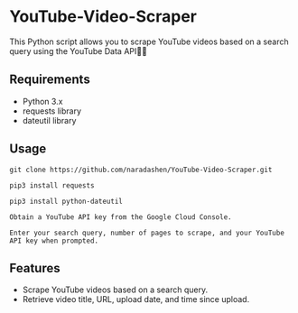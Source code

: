 # YouTube-Video-Scraper
This Python script allows you to scrape YouTube videos based on a search query using the YouTube Data API🧑‍💻

## Requirements
- Python 3.x
- requests library
- dateutil library

## Usage

```
git clone https://github.com/naradashen/YouTube-Video-Scraper.git
```
```
pip3 install requests
```
```
pip3 install python-dateutil
```
```
Obtain a YouTube API key from the Google Cloud Console.
```
```
Enter your search query, number of pages to scrape, and your YouTube API key when prompted.
```

## Features
- Scrape YouTube videos based on a search query.
- Retrieve video title, URL, upload date, and time since upload.
